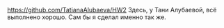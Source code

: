 https://github.com/TatianaAlubaeva/HW2 
Здесь, у Тани Алубаевой, всё выполнено хорошо. Сам бы я сделал именно так же.
